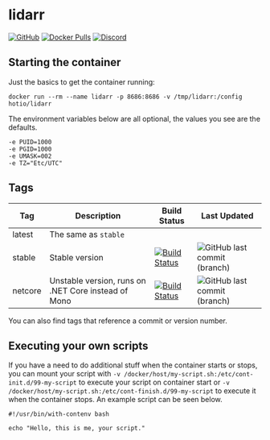 # lidarr

[![GitHub](https://img.shields.io/badge/source-github-lightgrey)](https://github.com/hotio/docker-lidarr)
[![Docker Pulls](https://img.shields.io/docker/pulls/hotio/lidarr)](https://hub.docker.com/r/hotio/lidarr)
[![Discord](https://img.shields.io/discord/610068305893523457?color=738ad6&label=discord&logo=discord&logoColor=white)](https://discord.gg/3SnkuKp)

## Starting the container

Just the basics to get the container running:

```shell
docker run --rm --name lidarr -p 8686:8686 -v /tmp/lidarr:/config hotio/lidarr
```

The environment variables below are all optional, the values you see are the defaults.

```shell
-e PUID=1000
-e PGID=1000
-e UMASK=002
-e TZ="Etc/UTC"
```

## Tags

| Tag     | Description                                         | Build Status                                                                                                                                           | Last Updated                                                                                          |
| --------|-----------------------------------------------------|--------------------------------------------------------------------------------------------------------------------------------------------------------|-------------------------------------------------------------------------------------------------------|
| latest  | The same as `stable`                                |                                                                                                                                                        |                                                                                                       |
| stable  | Stable version                                      | [![Build Status](https://cloud.drone.io/api/badges/hotio/docker-lidarr/status.svg?ref=refs/heads/stable)](https://cloud.drone.io/hotio/docker-lidarr)  | ![GitHub last commit (branch)](https://img.shields.io/github/last-commit/hotio/docker-lidarr/stable)  |
| netcore | Unstable version, runs on .NET Core instead of Mono | [![Build Status](https://cloud.drone.io/api/badges/hotio/docker-lidarr/status.svg?ref=refs/heads/netcore)](https://cloud.drone.io/hotio/docker-lidarr) | ![GitHub last commit (branch)](https://img.shields.io/github/last-commit/hotio/docker-lidarr/netcore) |

You can also find tags that reference a commit or version number.

## Executing your own scripts

If you have a need to do additional stuff when the container starts or stops, you can mount your script with `-v /docker/host/my-script.sh:/etc/cont-init.d/99-my-script` to execute your script on container start or `-v /docker/host/my-script.sh:/etc/cont-finish.d/99-my-script` to execute it when the container stops. An example script can be seen below.

```shell
#!/usr/bin/with-contenv bash

echo "Hello, this is me, your script."
```

